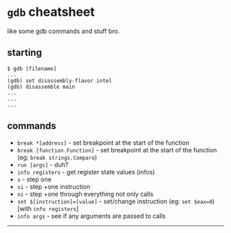 # `gdb` cheatsheet

like some gdb commands and stuff bro.

## starting

```
$ gdb [filename]
...
(gdb) set disassembly-flavor intel
(gdb) disassemble main
...
...
...
```

## commands

- `break *[address]` - set breakpoint at the start of the function
- `break [function.Function]` - set breakpoint at the start of the function (eg: `break strings.Compare`)
- `run [args]` - duh?
- `info registers` - get register state values (infos)
- `s` - step one
- `si` - step +one instruction
- `ni` - step +one through everything not only calls
- `set $[instruction]=[value]` - set/change instruction (eg: `set $eax=0`) [with `info registers`]
- `info args` - see if any arguments are passed to calls

---
